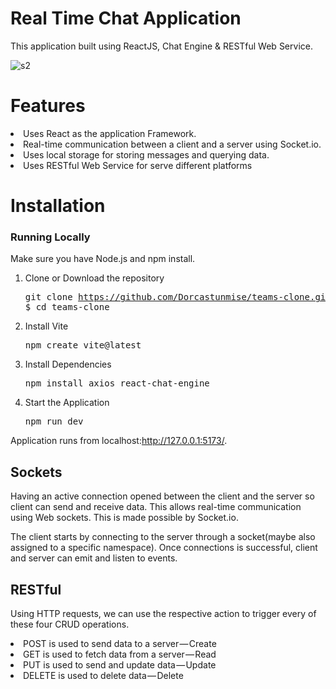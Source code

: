

# Real Time Chat Application
  This application built using ReactJS, Chat Engine & RESTful Web Service.
  
  ![s2](https://user-images.githubusercontent.com/17202632/26983616-1892f3c2-4d45-11e7-8027-0fb74814f770.PNG)

# Features
  <li>Uses React as the application Framework.</li> 
  <li>Real-time communication between a client and a server using Socket.io.</li>
  <li>Uses local storage  for storing messages and querying data.</li>
  <li>Uses RESTful Web Service for serve different platforms</li> 
   
# Installation

### Running Locally

Make sure you have Node.js and npm install.

  1. Clone or Download the repository 
    <pre>git clone https://github.com/Dorcastunmise/teams-clone.git
    $ cd teams-clone</pre>

  2. Install Vite
      <pre>npm create vite@latest</pre>

  3. Install Dependencies
      <pre>npm install axios react-chat-engine</pre>
      
  4. Start the Application
     <pre>npm run dev</pre>
  Application runs from localhost:http://127.0.0.1:5173/.
      
      
 ## Sockets
    
   Having an active connection opened between the client and the server so client can send and receive data. This allows real-time communication using Web sockets. This is made possible by Socket.io.

   The client starts by connecting to the server through a socket(maybe also assigned to a specific namespace). Once connections is successful, client and server can emit and listen to events. 

## RESTful

  Using HTTP requests, we can use the respective action to trigger every of these four CRUD operations.    
    <li>POST is used to send data to a server — Create</li>
    <li>GET is used to fetch data from a server — Read</li>
    <li>PUT is used to send and update data — Update</li>
    <li>DELETE is used to delete data — Delete  </li>
    
  
  


